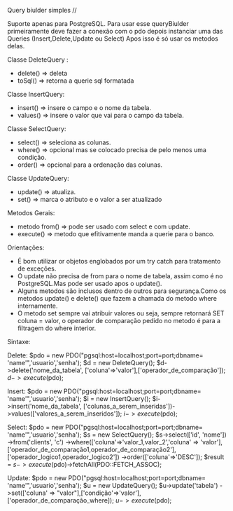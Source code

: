Query biulder simples //

Suporte apenas para PostgreSQL.
Para usar esse queryBiulder primeiramente deve fazer a conexão com o pdo
depois instanciar uma das Queries (Insert,Delete,Update ou Select)
Apos isso é só usar os metodos delas.

Classe DeleteQuery :
- delete() => deleta
- toSql() => retorna a querie sql formatada

Classe InsertQuery:
- insert() => insere o campo e o nome da tabela.
- values() => insere o valor que vai para o campo da tabela.

Classe SelectQuery: 
- select() => seleciona as colunas.
- where() => opcional mas se colocado precisa de pelo menos uma condição.
- order() => opcional para a ordenação das colunas.

Classe UpdateQuery:
- update() => atualiza.
- set() => marca o atributo e o valor a ser atualizado

Metodos Gerais: 
- metodo from() => pode ser usado com select e com update.
- execute() => metodo que efitivamente manda a querie para o banco.


Orientações:
- É bom utilizar or objetos englobados por um try catch para tratamento de exceções.
- O update não precisa de from para o nome de tabela, assim como é no PostgreSQL.Mas pode ser usado apos o update().
- Alguns metodos são inclusos dentro de outros para segurança.Como os metodos update() e delete() que fazem a chamada do metodo where internamente.
- O metodo set sempre vai atribuir valores ou seja, sempre retornará SET coluna = valor, o operador de comparação pedido no metodo é para a filtragem do where interior.


Sintaxe:

Delete:
$pdo = new PDO("pgsql:host=localhost;port=port;dbname= 'name'",'usuario','senha');
$d = new DeleteQuery();
$d->delete('nome_da_tabela', ['coluna'=>'valor'],['operador_de_comparação']);
$d->execute($pdo);

Insert:
$pdo = new PDO("pgsql:host=localhost;port=port;dbname= 'name'",'usuario','senha');
$i = new InsertQuery();
$i->insert('nome_da_tabela', ['colunas_a_serem_inseridas'])->values(['valores_a_serem_inseridos']);
$i->execute($pdo);

Select: 
$pdo = new PDO("pgsql:host=localhost;port=port;dbname= 'name'",'usuario','senha');
$s = new SelectQuery();
$s->select(['id', 'nome'])
->from('clients', 'c')
->where(['coluna'=>'valor_1,valor_2','coluna' => 'valor'],['operador_de_comparação1,operador_de_comparação2'],['operador_logico1,operador_logico2'])
->order(['coluna'=>'DESC']);
$result = $s->execute($pdo)->fetchAll(PDO::FETCH_ASSOC);

Update:
$pdo = new PDO("pgsql:host=localhost;port=port;dbname= 'name'",'usuario','senha');
$u = new UpdateQuery();
$u->update('tabela')
->set(['coluna' => "valor"],['condição'=>'valor'],['operador_de_comparação_where]);
$u->execute($pdo);

